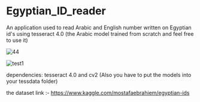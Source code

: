 # Egyptian_ID_reader
An application used to read Arabic and English number written on Egyptian id's using tesseract 4.0 (the Arabic model trained from scratch and feel free to use it)

![44](https://user-images.githubusercontent.com/88105870/141681110-e1d52d40-9a0d-4d0d-8223-fe416f7b90ff.jpg)

![test1](https://user-images.githubusercontent.com/88105870/141683224-4978102d-b4e1-4db0-8b96-abe131a07048.jpg)


dependencies:
tesseract 4.0 and cv2 (Also you have to put the models into your tessdata folder)

the dataset link :- 
https://www.kaggle.com/mostafaebrahiem/egyptian-ids

